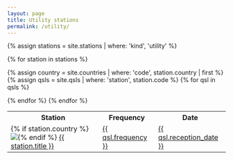```yaml
---
layout: page
title: Utility stations
permalink: /utility/
---
```


<table>
<tr>
    <th>Station</th>
    <th>Frequency</th>
    <th>Date</th>
</tr>

{% assign stations = site.stations | where: 'kind', 'utility' %}

{% for station in stations %}

{% assign country = site.countries | where: 'code', station.country | first %}
{% assign qsls = site.qsls | where: 'station', station.code %}
{% for qsl in qsls %}

<tr>
    <td>{% if station.country %}<img class="flag" src="{{ country.flag }}"/>{% endif %} <a href="{{ station.url }}">{{ station.title }}</a></td>
    <td><a href="{{ qsl.url }}">{{ qsl.frequency }}</a></td>
    <td><a href="{{ qsl.url }}">{{ qsl.reception_date }}</a></td>
</tr>
{% endfor %}
{% endfor %}

</table>
